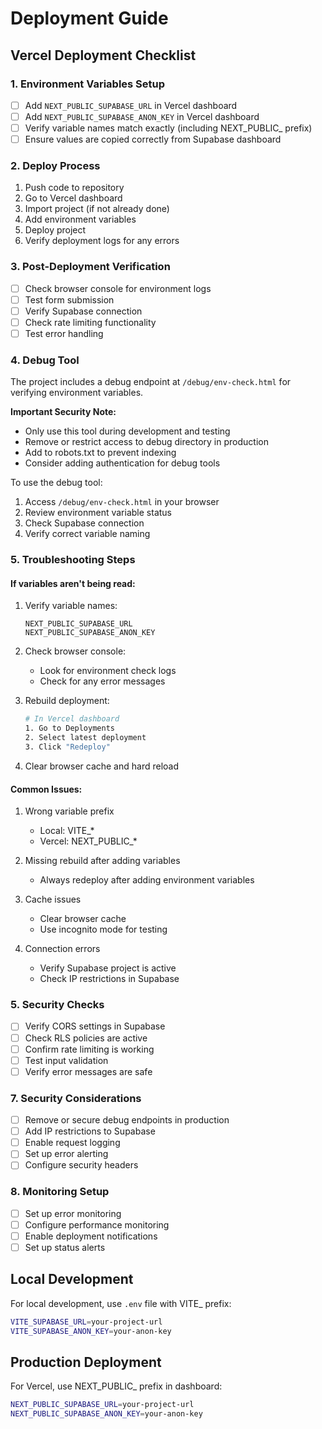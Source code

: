 # Deployment Guide

## Vercel Deployment Checklist

### 1. Environment Variables Setup
- [ ] Add `NEXT_PUBLIC_SUPABASE_URL` in Vercel dashboard
- [ ] Add `NEXT_PUBLIC_SUPABASE_ANON_KEY` in Vercel dashboard
- [ ] Verify variable names match exactly (including NEXT_PUBLIC_ prefix)
- [ ] Ensure values are copied correctly from Supabase dashboard

### 2. Deploy Process
1. Push code to repository
2. Go to Vercel dashboard
3. Import project (if not already done)
4. Add environment variables
5. Deploy project
6. Verify deployment logs for any errors

### 3. Post-Deployment Verification
- [ ] Check browser console for environment logs
- [ ] Test form submission
- [ ] Verify Supabase connection
- [ ] Check rate limiting functionality
- [ ] Test error handling

### 4. Debug Tool
The project includes a debug endpoint at `/debug/env-check.html` for verifying environment variables.

**Important Security Note:**
- Only use this tool during development and testing
- Remove or restrict access to debug directory in production
- Add to robots.txt to prevent indexing
- Consider adding authentication for debug tools

To use the debug tool:
1. Access `/debug/env-check.html` in your browser
2. Review environment variable status
3. Check Supabase connection
4. Verify correct variable naming

### 5. Troubleshooting Steps

#### If variables aren't being read:
1. Verify variable names:
   ```
   NEXT_PUBLIC_SUPABASE_URL
   NEXT_PUBLIC_SUPABASE_ANON_KEY
   ```

2. Check browser console:
   - Look for environment check logs
   - Check for any error messages

3. Rebuild deployment:
   ```bash
   # In Vercel dashboard
   1. Go to Deployments
   2. Select latest deployment
   3. Click "Redeploy"
   ```

4. Clear browser cache and hard reload

#### Common Issues:
1. Wrong variable prefix
   - Local: VITE_*
   - Vercel: NEXT_PUBLIC_*

2. Missing rebuild after adding variables
   - Always redeploy after adding environment variables

3. Cache issues
   - Clear browser cache
   - Use incognito mode for testing

4. Connection errors
   - Verify Supabase project is active
   - Check IP restrictions in Supabase

### 5. Security Checks
- [ ] Verify CORS settings in Supabase
- [ ] Check RLS policies are active
- [ ] Confirm rate limiting is working
- [ ] Test input validation
- [ ] Verify error messages are safe

### 7. Security Considerations
- [ ] Remove or secure debug endpoints in production
- [ ] Add IP restrictions to Supabase
- [ ] Enable request logging
- [ ] Set up error alerting
- [ ] Configure security headers

### 8. Monitoring Setup
- [ ] Set up error monitoring
- [ ] Configure performance monitoring
- [ ] Enable deployment notifications
- [ ] Set up status alerts

## Local Development
For local development, use `.env` file with VITE_ prefix:
```bash
VITE_SUPABASE_URL=your-project-url
VITE_SUPABASE_ANON_KEY=your-anon-key
```

## Production Deployment
For Vercel, use NEXT_PUBLIC_ prefix in dashboard:
```bash
NEXT_PUBLIC_SUPABASE_URL=your-project-url
NEXT_PUBLIC_SUPABASE_ANON_KEY=your-anon-key
